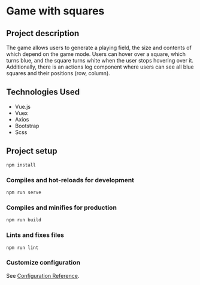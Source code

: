 # Game with squares

## Project description

The game allows users to generate a playing field, the size and contents of which depend on the game mode. Users can hover over a square, which turns blue, and the square turns white when the user stops hovering over it. Additionally, there is an actions log component where users can see all blue squares and their positions (row, column).

## Technologies Used
- Vue.js
- Vuex
- Axios
- Bootstrap
- Scss

## Project setup

```
npm install
```

### Compiles and hot-reloads for development

```
npm run serve
```

### Compiles and minifies for production

```
npm run build
```

### Lints and fixes files

```
npm run lint
```

### Customize configuration

See [Configuration Reference](https://cli.vuejs.org/config/).
